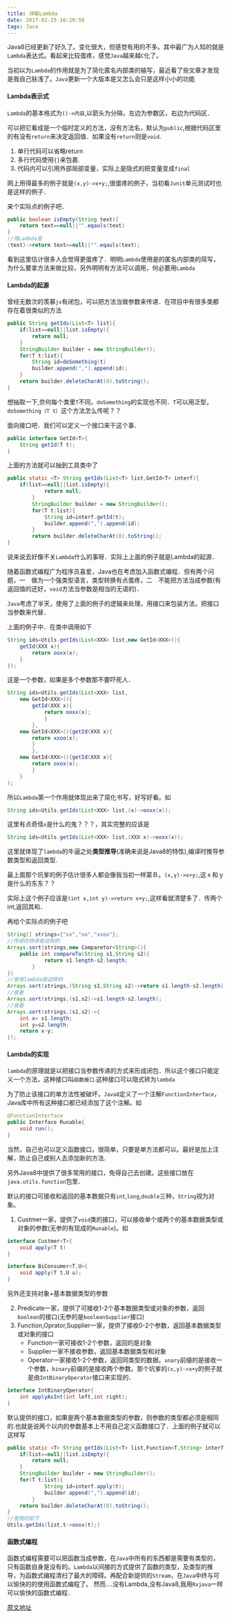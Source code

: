 ```yaml
---
title: 详解Lambda
date: 2017-02-25 16:20:58
tags: Java
---
```



Java8已经更新了好久了。变化很大，但感觉有用的不多。其中最广为人知的就是`Lambda`表达式。看起来比较蛋疼，感觉`Java`越来越`C`化了。

当初以为`Lambda`的作用就是为了简化匿名内部类的输写，最近看了些文章才发现是我自己肤浅了。`Java`更新一个大版本是又怎么会只是这样小小的功能
<!-- more -->

#### Lambda表示式

`Lambda`的基本格式为`()->内容`,以箭头为分隔，左边为参数区，右边为代码区．

可以把它看成是一个临时定义的方法，没有方法名，默认为`public`,根据代码区里的有没有`return`来决定返回值．如果没有`return`则是`void`.
1. 单行代码可以省略return
2. 多行代码使用`{}`来包裹.
3. 代码内可以引用外部局部变量，实际上是隐式的把变量变成`final`

网上用得最多的例子就是`(x,y)->x+y;`,很蛋疼的例子，当初看`Junit`单元测试时也是这样的例子．

来个实际点的例子吧．

```java
public boolean isEmpty(String text){
    return text==null||"".eqauls(text)
}
//用Lambda是
(text)->return text==null||"".eqauls(text);
```


看到这里估计很多人会觉得更蛋疼了．明明`Lambda`使用是的匿名内部类的简写，为什么要拿方法来做比较，另外明明有方法可以调用，何必要用`Lambda`

#### Lambda的起源

曾经无数次的羡慕`js`有闭包，可以把方法当做参数来传递．在项目中有很多类都存在着很类似的方法

```java
public String getIds(List<T> list){
    if(list==null||list.isEmpty){
        return null;
    }
    StringBuilder builder = new StringBuilder();
    for(T t:list){
        String id=doSomething(t)
        builder.append(",").append(id);
    }
    return builder.deleteCharAt(0).toString();
}
```

想抽取一下,奈何每个类里`T`不同，`doSomething`的实现也不同．`T`可以用泛型，`doSomething（T t）`这个方法怎么传呢？？

面向接口吧．我们可以定义一个接口来干这个事．

```java
public interface GetId<T>{
    String getId(T t);
}
```

上面的方法就可以抽到工具类中了

```java
public static <T> String getIds(List<T> list,GetId<T> interf){
    if(list==null||list.isEmpty){
            return null;
        }
        StringBuilder builder = new StringBuilder();
        for(T t:list){
            String id=interf.getId(t);
            builder.append(",").append(id);
        }
        return builder.deleteCharAt(0).toString();
}
```

说来说去好像不关`Lambda`什么的事呀．实际上上面的例子就是Lambda的起源．

随着函数式编程广为程序员喜爱，Java也在考虑加入函数式编程．但有两个问题，一　做为一个强类型语言，类型转换有点蛋疼，二　不能把方法当成参数\(有返回值的还好，`void`方法当参数是相当的无语的\)．

`Java`考虑了半天，使用了上面的例子的逻辑来处理，用接口来包装方法，把接口当参数来代替．

上面的例子中．在类中调用如下

```java
String ids=Utils.getIds(List<XXX> list,new GetId<XXX>(){
    getId(XXX x){
        return ooxx(x);
    }
});
```

这是一个参数，如果是多个参数那不要吓死人．

```java
String ids=Utils.getIds(List<XXX> list,
    new GetId<XXX>(){
        getId(XXX x){
            return ooxx(x);
            }
        },
    new GetId<XXX>(){getId(XXX x){
        return xxoo(x);
        }
        },
    new GetId<XXX>(){getId(XXX x){
        return oxox(x);
        }
    }
);
```

所以`Lambda`第一个作用就体现出来了简化书写，好写好看。如

```java
String ids=Utils.getIds(List<XXX> list,(x)->ooxx(x));
```

这里有点奇怪`x`是什么的鬼？？？，其实完整的应该是

```java
String ids=Utils.getIds(List<XXX> list,(XXX x)->ooxx(x));
```

这里就体现了`lambda`的牛逼之处**类型推导**\(准确来说是Java8的特性\),编译时推导参数类型和返回类型.

最上面那个坑爹的例子估计很多人都会像我当初一样蒙Ｂ。`(x,y)->x+y;`,这ｘ和ｙ是什么的东东？？

实际上这个例子应该是`(int x,int y)->return x+y;`,这样看就清楚多了．传两个int,返回其和．

再给个实际点的例子吧

```java
String[] strings={"xx","oo","xxoo"};
//传统的排序是这样的
Arrays.sort(strings,new Comparetor<String>(){
    public int compareTo(String s1,String s2){
            return s1.length-s2.length;
        }
})
//使用lambda是这样的
Arrays.sort(strings,(String s1,String s2)->return s1.length-s2.length);
//或者
Arrays.sort(strings,(s1,s2)->s1.length-s2.length);
//或者
Arrays.sort(strings,(s1,s2)->{
    int x= s1.length;
    int y=s2.length;
    return x-y;
});
```

#### Lambda的实现

`lambda`的原理就是以把接口当参数传递的方式来形成闭包．所以这个接口只能定义一个方法，这种接口叫`函数接口`.这种接口可以隐式转为`lambda`

为了防止该接口的单方法性被破坏，`Java8`定义了一个注解`FunctionInterface`，Java库中所有这种接口都已经添加了这个注解。如

```java
@FunctionInterface
public Interface Runable{
    void run();
}
```

当然，自己也可以定义函数接口，很简单，只要是单方法都可以。最好是加上注解，防止自己或别人去添加新的方法.

另外Java8中提供了很多常用的接口，免得自己去创建。这些接口放在`java.utils.function`包里．

默认的接口可接收和返回的基本数据只有`int`,`long`,`double`三种，`String`视为对象。

1. Custmer一家，提供了`void`类的接口，可以接收单个或两个的基本数据类型或对象的参数\(无参的有现成的`Runable`\)。如

```java
interface Custmer<T>{
    void apply(T t)
}

interface BiConsumer<T,U>{
    void apply(T t,U u);
}
```

另外还支持对象+基本数据类型的参数

2. Predicate一家，提供了可接收1-2个基本数据类型或对象的参数，返回`boolean`的接口\(无参的是`booleanSupplier`接口\)
3. Function,Oprator,Supplier一家，提供了接收0-2个参数，返回基本数据类型或对象的接口
    * Function一家可接收1-2个参数，返回的是对象
    * Supplier一家不接收参数，返回基本数据类型和对象
    * Operator一家接收1-2个参数，返回同类型的数据。`unary`前缀的是接收一个参数，`binary`前缀的是接收两个参数。那个坑爹的`(x,y)->x+y`的例子就是由`IntBinaryOperator`接口来实现的．

```java
interface IntBinaryOperator{
    int applyAsInt(int left,int right);
}
```

默认提供的接口，如果是两个基本数据类型的参数，则参数的类型都必须是相同的.也就是说两个以内的参数基本上不用自己定义函数接口了．上面的例子就可以这样写
```java
public static <T> String getIds(List<T> list,Function<T,String> interf){
    if(list==null||list.isEmpty){
        return null;
    }
    StringBuilder builder = new StringBuilder();
    for(T t:list){
            String id=interf.apply(t);
            builder.append(",").append(id);
        }
    return builder.deleteCharAt(0).toString();
}
//使用时如下　
Utils.getIds(list,t->ooxx(t);)
```
#### 函数式编程
函数式编程需要可以把函数当成参数，在`Java`中所有的东西都是需要有类型的，只有函数自身是没有的。`Lambda`以间接的方式提供了函数的类型，及类型的推导，为函数式编程清扫了最大的障碍。再配合新提供的`Stream`，在`Java`中终与可以愉快的的使用函数式编程了。
然而....没有Lambda,没有Java8,我用`Rxjava`一样可以愉快的函数式编程．

[原文地址](http://www.jianshu.com/p/c40eacfa85ef)

